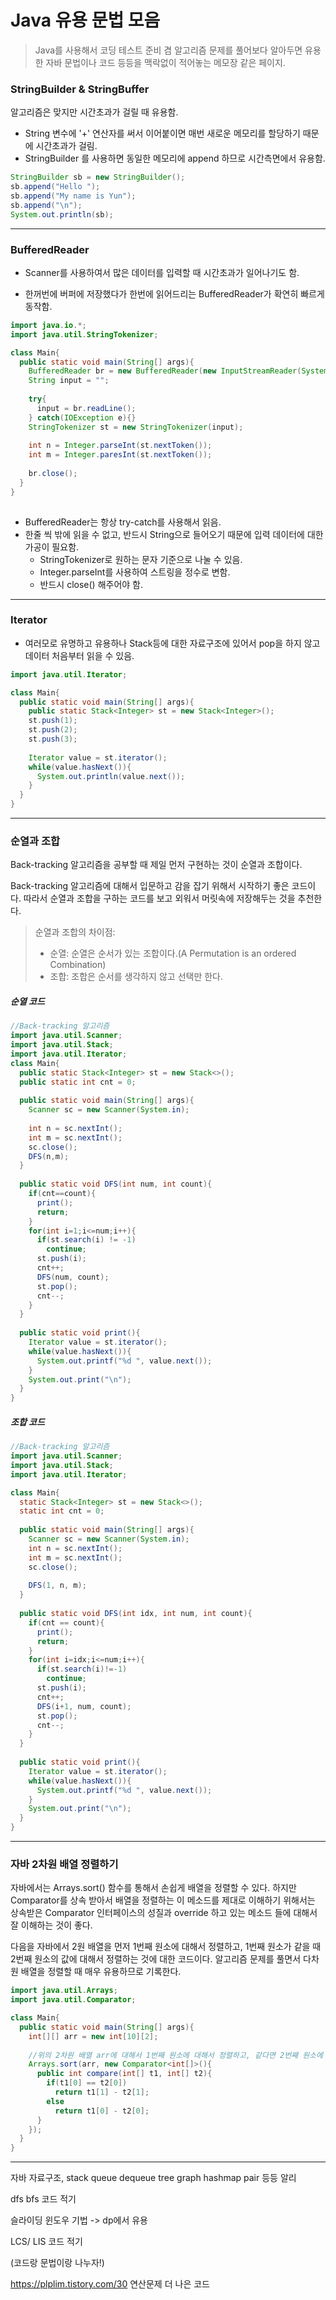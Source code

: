 # Java  유용 문법 모음

> Java를 사용해서 코딩 테스트 준비 겸 알고리즘 문제를 풀어보다 알아두면 유용한 자바 문법이나 코드 등등을 맥락없이 적어놓는 메모장 같은 페이지.

### StringBuilder & StringBuffer

알고리즘은 맞지만 시간초과가 걸릴 때 유용함. 

* String 변수에 '+' 연산자를 써서 이어붙이면 매번 새로운 메모리를 할당하기 때문에 시간초과가 걸림.
* StringBuilder 를 사용하면 동일한 메모리에 append 하므로 시간측면에서 유용함. 

```java
StringBuilder sb = new StringBuilder();
sb.append("Hello ");
sb.append("My name is Yun");
sb.append("\n");
System.out.println(sb);
```



---

### BufferedReader

* Scanner를 사용하여서 많은 데이터를 입력할 때 시간초과가 일어나기도 함. 

* 한꺼번에 버퍼에 저장했다가 한번에 읽어드리는 BufferedReader가 확연히 빠르게 동작함. 

```java
import java.io.*;
import java.util.StringTokenizer;

class Main{
  public static void main(String[] args){
    BufferedReader br = new BufferedReader(new InputStreamReader(System.in));
    String input = "";
    
    try{
      input = br.readLine();
    } catch(IOException e){}
    StringTokenizer st = new StringTokenizer(input);
    
    int n = Integer.parseInt(st.nextToken());
    int m = Integer.paresInt(st.nextToken());
    
    br.close();
  }
}
    
```

* BufferedReader는 항상 try-catch를 사용해서 읽음.
* 한줄 씩 밖에 읽을 수 없고, 반드시 String으로 들어오기 때문에 입력 데이터에 대한 가공이 필요함.
  * StringTokenizer로 원하는 문자 기준으로 나눌 수 있음.
  * Integer.parseInt를 사용하여 스트링을 정수로 변함.
  * 반드시 close() 해주어야 함. 



---

### Iterator

* 여러모로 유명하고 유용하나 Stack등에 대한 자료구조에 있어서 pop을 하지 않고 데이터 처음부터 읽을 수 있음.

```java
import java.util.Iterator;

class Main{
  public static void main(String[] args){
    public static Stack<Integer> st = new Stack<Integer>();
    st.push(1);
    st.push(2);
    st.push(3);
    
    Iterator value = st.iterator();
    while(value.hasNext()){
      System.out.println(value.next());
    }
  }
}
```



---

### 순열과 조합

Back-tracking 알고리즘을 공부할 때 제일 먼저 구현하는 것이 순열과 조합이다.

Back-tracking 알고리즘에 대해서 입문하고 감을 잡기 위해서 시작하기 좋은 코드이다. 따라서 순열과 조합을 구하는 코드를 보고 외워서 머릿속에 저장해두는 것을 추천한다. 

> 순열과 조합의 차이점:
>
> - 순열: 순열은 순서가 있는 조합이다.(A Permutation is an ordered Combination)
> - 조합: 조합은 순서를 생각하지 않고 선택만 한다.



##### 순열 코드

```java
//Back-tracking 알고리즘
import java.util.Scanner;
import java.util.Stack;
import java.util.Iterator;
class Main{
  public static Stack<Integer> st = new Stack<>();
  public static int cnt = 0;
  
  public static void main(String[] args){
    Scanner sc = new Scanner(System.in);
    
    int n = sc.nextInt();
    int m = sc.nextInt();
    sc.close();
    DFS(n,m);
  }
  
  public static void DFS(int num, int count){
    if(cnt==count){
      print();
      return;
    }
    for(int i=1;i<=num;i++){
      if(st.search(i) != -1)
        continue;
      st.push(i);
      cnt++;
      DFS(num, count);
      st.pop();
      cnt--;
    }
  }
 
  public static void print(){
    Iterator value = st.iterator();
    while(value.hasNext()){
      System.out.printf("%d ", value.next()); 
    }   
    System.out.print("\n");
  }
}
```



##### 조합 코드

```java
//Back-tracking 알고리즘
import java.util.Scanner;
import java.util.Stack;
import java.util.Iterator;

class Main{
  static Stack<Integer> st = new Stack<>();
  static int cnt = 0;
  
  public static void main(String[] args){
    Scanner sc = new Scanner(System.in);
    int n = sc.nextInt();
    int m = sc.nextInt();
    sc.close();
    
    DFS(1, n, m);
  }
  
  public static void DFS(int idx, int num, int count){
    if(cnt == count){
      print();
      return;
    }
    for(int i=idx;i<=num;i++){
      if(st.search(i)!=-1)
        continue;
      st.push(i);
      cnt++;
      DFS(i+1, num, count);
      st.pop();
      cnt--;
    }
  }
  
  public static void print(){
    Iterator value = st.iterator();
    while(value.hasNext()){
      System.out.printf("%d ", value.next());
    }
    System.out.print("\n");
  }
}
```



---

### 자바 2차원 배열 정렬하기 

자바에서는 Arrays.sort() 함수를 통해서 손쉽게 배열을 정렬할 수 있다. 하지만 Comparator를 상속 받아서 배열을 정렬하는 이 메소드를 제대로 이해하기 위해서는 상속받은 Comparator 인터페이스의 성질과 override 하고 있는 메소드 들에 대해서 잘 이해하는 것이 좋다.

다음을 자바에서 2원 배열을 먼저 1번째 원소에 대해서 정렬하고, 1번째 원소가 같을 때 2번째 원소의 값에 대해서 정렬하는 것에 대한 코드이다. 알고리즘 문제를 풀면서 다차원 배열을 정렬할 때 매우 유용하므로 기록한다. 

```java
import java.util.Arrays;
import java.util.Comparator;

class Main{
  public static void main(String[] args){
    int[][] arr = new int[10][2];
    
    //위의 2차원 배열 arr에 대해서 1번째 원소에 대해서 정렬하고, 같다면 2번째 원소에 대해서 정렬하기
    Arrays.sort(arr, new Comparator<int[]>(){
      public int compare(int[] t1, int[] t2){
        if(t1[0] == t2[0])
          return t1[1] - t2[1];
        else
          return t1[0] - t2[0];
      }
    });
  }
}
```





---

자바 자료구조, stack queue dequeue tree graph hashmap pair 등등 알리

dfs bfs 코드 적기

슬라이딩 윈도우 기법 -> dp에서 유용

LCS/ LIS 코드 적기 

(코드랑 문법이랑 나누자!)

https://plplim.tistory.com/30  연산문제 더 나은 코드 
